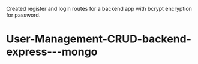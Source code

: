 Created register and login routes for a backend app with bcrypt encryption for password.


# User-Management-CRUD-backend-express---mongo
